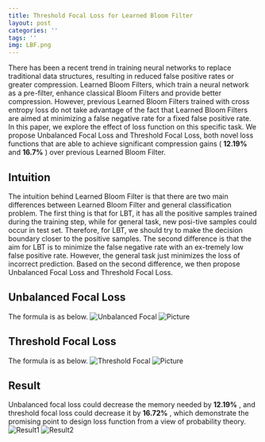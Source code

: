```yaml
---
title: Threshold Focal Loss for Learned Bloom Filter
layout: post
categories: ''
tags: ''
img: LBF.png
---
```

There has been a recent trend in training neural networks to replace traditional data structures, resulting in reduced false positive rates or greater compression. Learned Bloom Filters, which train a neural network as a pre-filter, enhance classical Bloom Filters and provide better compression. However, previous Learned Bloom Filters trained with cross entropy loss do not take advantage of the fact that Learned Bloom Filters are aimed at minimizing a false negative rate for a fixed false positive rate. In this paper, we explore the effect of loss function on this specific task. We propose Unbalanced Focal Loss and Threshold Focal Loss, both novel loss functions that are able to achieve significant compression gains ( __12.19%__ and __16.7%__ ) over previous Learned Bloom Filter.

## Intuition
The intuition behind Learned Bloom Filter is that there are two main differences between Learned Bloom Filter and general classification problem. The first thing is that for LBT, it has all the positive samples trained during the training step, while for general task, new posi-tive samples could occur in test set. Therefore, for LBT, we should try to make the decision boundary closer to the positive samples. The second difference is that the aim for LBT is to minimize the false negative rate with an ex-tremely low false positive rate. However, the general task just minimizes the loss of incorrect prediction. Based on the second difference, we then propose Unbalanced Focal Loss and Threshold Focal Loss. 

## Unbalanced Focal Loss
The formula is as below.
![Unbalanced Focal]({{site.baseurl}}/assets/img/unbalanced.png)
![Picture]({{site.baseurl}}/assets/img/unbalanced_pic.jpg)

## Threshold Focal Loss
The formula is as below.
![Threshold Focal]({{site.baseurl}}/assets/img/threshold.png)
![Picture]({{site.baseurl}}/assets/img/threshold_pic.jpg)

## Result
Unbalanced focal loss could decrease the memory needed by __12.19%__ , and threshold focal loss could decrease it by __16.72%__ , which demonstrate the promising point to design loss function from a view of probability theory.
![Result1]({{site.baseurl}}/assets/img/result_f.png)
![Result2]({{site.baseurl}}/assets/img/result_t.png)